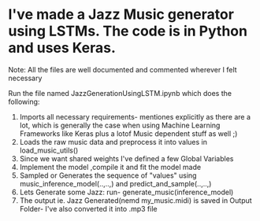 # I've made a Jazz Music generator using LSTMs. The code is in Python and uses Keras.
Note: All the files are well documented and commented wherever I felt necessary

Run the file named JazzGenerationUsingLSTM.ipynb which does the following:
1. Imports all necessary requirements- mentiones explicitly as there are a lot, which is generally the case when using Machine    Learning Frameworks like Keras plus a lotof Music dependent stuff as well ;) 
2. Loads the raw music data and preprocess it into values in load_music_utils()
3. Since we want shared weights I've defined a few Global Variables
4. Implement the model ,compile it and fit the model made 
5. Sampled or Generates the sequence of "values" using music_inference_model(..,..,) and predict_and_sample(..,..,)
6. Lets Generate some Jazz: run- generate_music(inference_model)
7. The output ie. Jazz Generated(nemd my_music.midi) is saved in Output Folder- I've also converted it into .mp3 file 
